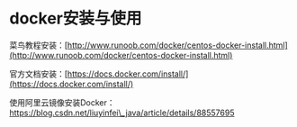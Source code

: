 # docker安装与使用

菜鸟教程安装：[http://www.runoob.com/docker/centos-docker-install.html](http://www.runoob.com/docker/centos-docker-install.html)

官方文档安装：[https://docs.docker.com/install/](https://docs.docker.com/install/)

使用阿里云镜像安装Docker：https://blog.csdn.net/liuyinfei\_java/article/details/88557695



